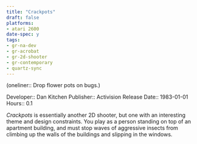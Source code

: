 ```yaml
---
title: "Crackpots"
draft: false
platforms:
- atari 2600
date-spec: y
tags:
- gr-na-dev
- gr-acrobat
- gr-2d-shooter 
- gr-contemporary 
- quartz-sync
---
```


(oneliner:: Drop flower pots on bugs.)

Developer:: Dan Kitchen
Publisher:: Activision
Release Date:: 1983-01-01
Hours:: 0.1

*Crackpots* is essentially another 2D shooter, but one with an interesting theme and design constraints. You play as a person standing on top of an apartment building, and must stop waves of aggressive insects from climbing up the walls of the buildings and slipping in the windows.